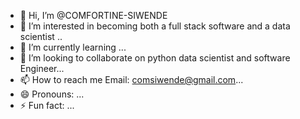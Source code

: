 - 👋 Hi, I’m @COMFORTINE-SIWENDE
- 👀 I’m interested in becoming both a full stack software and a data scientist ..
- 🌱 I’m currently learning ...
- 💞️ I’m looking to collaborate on python data scientist and software Engineer...
- 📫 How to reach me Email: comsiwende@gmail.com...
- 😄 Pronouns: ...
- ⚡ Fun fact: ...

<!---
COMFORTINE-SIWENDE/COMFORTINE-SIWENDE is a ✨ special ✨ repository because its `README.md` (this file) appears on your GitHub profile.
You can click the Preview link to take a look at your changes.
--->
